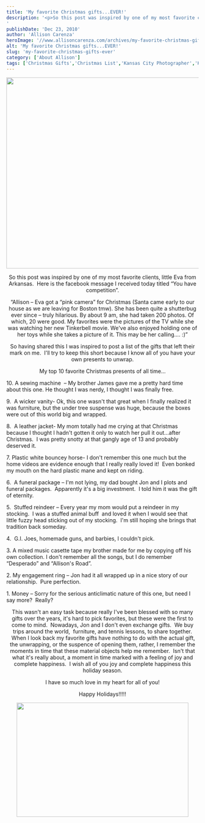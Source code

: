 ```yaml
---
title: 'My favorite Christmas gifts...EVER!'
description: '<p>So this post was inspired by one of my most favorite clients, little Eva from Arkansas.  Here is the facebook [&hellip;]</p>
'
publishDate: 'Dec 23, 2010'
author: 'Allison Carenza'
heroImage: '//www.allisoncarenza.com/archives/my-favorite-christmas-gif'
alt: 'My favorite Christmas gifts...EVER!'
slug: 'my-favorite-christmas-gifts-ever'
category: ['About Allison']
tags: ['Christmas Gifts','Christmas List','Kansas City Photographer','Kansas City Photography','Photography']
---
```


<p><a rel="attachment wp-att-1875" href="http://www.allisoncarenza.com/archives/my-favorite-christmas-gifts-ever/mad3/"><img class="aligncenter size-full wp-image-1875" title="mad3" src="http://www.allisoncarenza.com/studio/wp-content/uploads/2010/12/mad3.jpg" alt="" width="700" height="500" srcset="/media/mad3.jpg 700w, /media/mad3-300x214.jpg 300w" sizes="(max-width: 700px) 100vw, 700px" /></a></p>
<p style="text-align: center;">So this post was inspired by one of my most favorite clients, little Eva from Arkansas.  Here is the facebook message I received today titled &#8220;You have competition&#8221;.</p>
<p style="text-align: center;">&#8220;Allison &#8211; Eva got a &#8220;pink camera&#8221; for Christmas (Santa came early to our house as we are leaving for Boston tmw). She has been quite a shutterbug ever since &#8211; truly hilarious. By about 9 am, she had taken 200 photos. Of which, 20 were good. My favorites were the pictures of the TV while she was watching her new Tinkerbell movie. We&apos;ve also enjoyed holding one of her toys while she takes a picture of it. This may be her calling.... :)&#8221;</p>
<p style="text-align: center;">
<p style="text-align: center;">So having shared this I was inspired to post a list of the gifts that left their mark on me.  I&apos;ll try to keep this short because I know all of you have your own presents to unwrap.</p>
<p style="text-align: center;">
<p style="text-align: center;">My top 10 favorite Christmas presents of all time...</p>
<p style="text-align: left;">10. A sewing machine  &#8211; My brother James gave me a pretty hard time about this one. He thought I was nerdy, I thought I was finally free.</p>
<p style="text-align: left;">9.  A wicker vanity- Ok, this one wasn&apos;t that great when I finally realized it was furniture, but the under tree suspense was huge, because the boxes were out of this world big and wrapped.</p>
<p style="text-align: left;">8.  A leather jacket- My mom totally had me crying at that Christmas because I thought I hadn&apos;t gotten it only to watch her pull it out...after Christmas.  I was pretty snotty at that gangly age of 13 and probably deserved it.</p>
<p style="text-align: left;">7. Plastic white bouncey horse- I don&apos;t remember this one much but the home videos are evidence enough that I really really loved it!  Even bonked my mouth on the hard plastic mane and kept on riding.</p>
<p style="text-align: left;">6.  A funeral package &#8211; I&apos;m not lying, my dad bought Jon and I plots and funeral packages.  Apparently it&apos;s a big investment.  I told him it was the gift of eternity.</p>
<p style="text-align: left;">5.  Stuffed reindeer &#8211; Every year my mom would put a reindeer in my stocking.  I was a stuffed animal buff  and loved it when I would see that little fuzzy head sticking out of my stocking.  I&apos;m still hoping she brings that tradition back someday.</p>
<p style="text-align: left;">4.  G.I. Joes, homemade guns, and barbies, I couldn&apos;t pick.</p>
<p style="text-align: left;">3. A mixed music casette tape my brother made for me by copying off his own collection. I don&apos;t remember all the songs, but I do remember &#8220;Desperado&#8221; and &#8220;Allison&apos;s Road&#8221;.</p>
<p style="text-align: left;">2. My engagement ring &#8211; Jon had it all wrapped up in a nice story of our relationship.  Pure perfection.</p>
<p style="text-align: left;">1. Money &#8211; Sorry for the serious anticlimatic nature of this one, but need I say more?  Really?</p>
<p style="text-align: center;">
<p style="text-align: center;">This wasn&apos;t an easy task because really I&apos;ve been blessed with so many gifts over the years, it&apos;s hard to pick favorites, but these were the first to come to mind.  Nowadays, Jon and I don&apos;t even exchange gifts.  We buy trips around the world,  furniture, and tennis lessons, to share together.  When I look back my favorite gifts have nothing to do with the actual gift, the unwrapping, or the suspence of opening them, rather, I remember the moments in time that these material objects help me remember.  Isn&apos;t that what it&apos;s really about, a moment in time marked with a feeling of joy and complete happiness.  I wish all of you joy and complete happiness this holiday season.</p>
<p style="text-align: center;">I have so much love in my heart for all of you!</p>
<p style="text-align: center;">Happy Holidays!!!!!</p>
<p style="text-align: center;"><a rel="attachment wp-att-1876" href="http://www.allisoncarenza.com/archives/my-favorite-christmas-gifts-ever/ind_0497/"><img class="aligncenter size-large wp-image-1876" title="IND_0497" src="http://www.allisoncarenza.com/studio/wp-content/uploads/2010/12/IND_0497-900x599.jpg" alt="" width="450" height="299" /></a></p>
<p style="text-align: center;">
